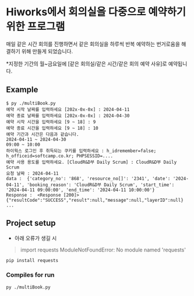 # Hiworks에서 회의실을 다중으로 예약하기위한 프로그램

매일 같은 시간 회의를 진행하면서 같은 회의실을 하루씩 반복 예약하는 번거로움을 해결하기 위해 만들게 되었습니다.

*지정한 기간의 월~금요일에 [같은 회의실/같은 시간/같은 회의 예약 사유]로 예약됩니다.

## Example

```shell
$ py ./multiBook.py
예약 시작 날짜를 입력하세요 [202x-0x-0x] : 2024-04-11
예약 종료 날짜를 입력하세요 [202x-0x-0x] : 2024-04-30
예약 시작 시간을 입력하세요 [9 ~ 18] : 9
예약 종료 시간을 입력하세요 [9 ~ 18] : 10
예약 기간과 시간은 다음과 같습니다. 
2024-04-11 ~ 2024-04-30
09:00 ~ 10:00
하이웍스 로그인 후 취득되는 쿠키를 입력하세요 : h_idremember=false; h_officeid=softcamp.co.kr; PHPSESSID=....
예약 사용 용도를 입력하세요. [CloudR&D부 Daily Scrum] : CloudR&D부 Daily Scrum
요청 날짜 : 2024-04-11
data :  {'category_no': '868', 'resource_no[]': '2341', 'date': '2024-04-11', 'booking_reason': 'CloudR&D부 Daily Scrum', 'start_time': '2024-04-11 09:00:00', 'end_time': '2024-04-11 10:00:00'}
Response :  <Response [200]> {"resultCode":"SUCCESS","result":null,"message":null,"layerID":null}
...
```

## Project setup

* 아래 오류가 생길 시

> import requests
> ModuleNotFoundError: No module named 'requests'

```
pip install requests 
```

### Compiles for run

```
py ./multiBook.py
```
